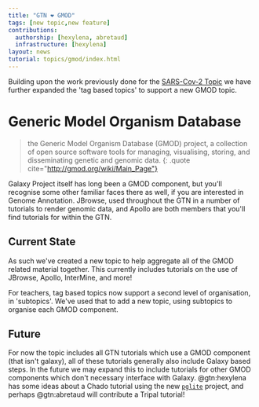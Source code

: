 ```yaml
---
title: "GTN ❤️ GMOD"
tags: [new topic,new feature]
contributions:
  authorship: [hexylena, abretaud]
  infrastructure: [hexylena]
layout: news
tutorial: topics/gmod/index.html
---
```


Building upon the work previously done for the [SARS-Cov-2 Topic](/training-material/news/2023/01/23/new-covid19-topic.html) we have further expanded the 'tag based topics' to support a new GMOD topic. 

# Generic Model Organism Database

> the Generic Model Organism Database (GMOD) project, a collection of open source software tools for managing, visualising, storing, and disseminating genetic and genomic data.
{: .quote cite="http://gmod.org/wiki/Main_Page"}

Galaxy Project itself has long been a GMOD component, but you'll recognise some other familiar faces there as well, if you are interested in Genome Annotation. JBrowse, used throughout the GTN in a number of tutorials to render genomic data, and Apollo are both members that you'll find tutorials for within the GTN.

## Current State

As such we've created a new topic to help aggregate all of the GMOD related material together. This currently includes tutorials on the use of JBrowse, Apollo, InterMine, and more!

For teachers, tag based topics now support a second level of organisation, in 'subtopics'. We've used that to add a new topic, using subtopics to organise each GMOD component.

## Future

For now the topic includes all GTN tutorials which use a GMOD component (that isn't galaxy), all of these tutorials generally also include Galaxy based steps. In the future we may expand this to include tutorials for other GMOD components which don't necessary interface with Galaxy. @gtn:hexylena has some ideas about a Chado tutorial using the new [`pglite`](https://github.com/electric-sql/pglite) project, and perhaps @gtn:abretaud will contribute a Tripal tutorial!
